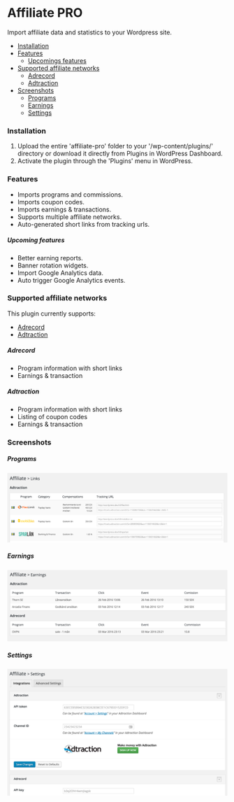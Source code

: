 # Affiliate PRO
Import affiliate data and statistics to your Wordpress site. 

- [Installation](#installation)
- [Features](#features)
  - [Upcomings features](#upcoming-features)
- [Supported affiliate networks](#supported-affiliate-networks)
  - [Adrecord](#adrecord)
  - [Adtraction](#adtraction)
- [Screenshots](#screenshots)
  - [Programs](#programs)
  - [Earnings](#earnings)
  - [Settings](#settings)

### Installation
1. Upload the entire 'affiliate-pro' folder to your '/wp-content/plugins/' directory or download it directly from Plugins in WordPress Dashboard.
2. Activate the plugin through the 'Plugins' menu in WordPress.

### Features
* Imports programs and commissions.
* Imports coupon codes.
* Imports earnings & transactions.
* Supports multiple affiliate networks.
* Auto-generated short links from tracking urls.

##### Upcoming features
* Better earning reports.
* Banner rotation widgets.
* Import Google Analytics data.
* Auto trigger Google Analytics events.

### Supported affiliate networks
This plugin currently supports:
* [Adrecord](#adrecord)
* [Adtraction](#adtraction)

##### Adrecord
* Program information with short links
* Earnings & transaction 

##### Adtraction
* Program information with short links
* Listing of coupon codes
* Earnings & transaction 

### Screenshots

##### Programs
![Screenshot Links](https://raw.githubusercontent.com/affiliate-pro/affiliate-pro/master/static/screenshots/screenshot-links.png)

##### Earnings
![Screenshot Earnings](https://raw.githubusercontent.com/affiliate-pro/affiliate-pro/master/static/screenshots/screenshot-earnings.png)

##### Settings
![Screenshot Links](https://raw.githubusercontent.com/affiliate-pro/affiliate-pro/master/static/screenshots/screenshot-settings.png)
